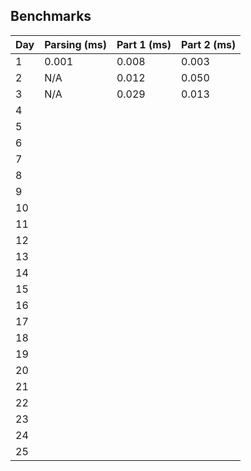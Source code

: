 ## Benchmarks

| Day | Parsing (ms) | Part 1 (ms) | Part 2 (ms) | 
|-----|--------------|-------------|-------------|
| 1   | 0.001        | 0.008       | 0.003       |
| 2   | N/A          | 0.012       | 0.050       |
| 3   | N/A          | 0.029       | 0.013       |
| 4   |              |             |             |
| 5   |              |             |             |
| 6   |              |             |             |
| 7   |              |             |             |
| 8   |              |             |             |
| 9   |              |             |             |
| 10  |              |             |             |
| 11  |              |             |             |
| 12  |              |             |             |
| 13  |              |             |             |
| 14  |              |             |             |
| 15  |              |             |             |
| 16  |              |             |             |
| 17  |              |             |             |
| 18  |              |             |             |
| 19  |              |             |             |
| 20  |              |             |             |
| 21  |              |             |             |
| 22  |              |             |             |
| 23  |              |             |             |
| 24  |              |             |             |
| 25  |              |             |             |
